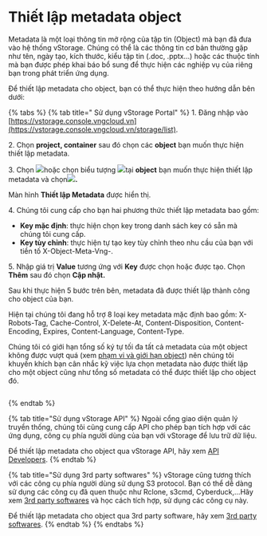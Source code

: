 # Thiết lập metadata object

Metadata là một loại thông tin mở rộng của tập tin (Object) mà bạn đã đưa vào hệ thống vStorage. Chúng có thể là các thông tin cơ bản thường gặp như tên, ngày tạo, kích thước, kiểu tập tin (.doc, .pptx…) hoặc các thuộc tính mà bạn được phép khai báo bổ sung để thực hiện các nghiệp vụ của riêng bạn trong phát triển ứng dụng.

Để thiết lập metadata cho object, bạn có thể thực hiện theo hướng dẫn bên dưới:&#x20;



{% tabs %}
{% tab title=" Sử dụng vStorage Portal" %}
1\. Đăng nhập vào [https://vstorage.console.vngcloud.vn](https://vstorage.console.vngcloud.vn/storage/list).

2\. Chọn **project, container** sau đó chọn các **object** bạn muốn thực hiện thiết lập metadata.&#x20;

3\. Chọn ![](https://docs.vngcloud.vn/download/thumbnails/49648701/image2023-3-6\_11-0-2.png?version=1\&modificationDate=1678075203000\&api=v2)hoặc chọn biểu tượng ![](https://docs.vngcloud.vn/download/thumbnails/49648701/image2023-2-6\_10-20-54.png?version=1\&modificationDate=1676341851000\&api=v2)tại **object** bạn muốn thực hiện thiết lập metadata và chọn![](https://docs.vngcloud.vn/download/thumbnails/49648701/image2023-3-6\_11-0-24.png?version=1\&modificationDate=1678075225000\&api=v2)**.**

Màn hình **Thiết lập Metadata** được hiển thị.

4\. Chúng tôi cung cấp cho bạn hai phương thức thiết lập metadata bao gồm:

* **Key mặc định**: thực hiện chọn key trong danh sách key có sẵn mà chúng tôi cung cấp.&#x20;
* **Key tùy chỉnh**: thực hiện tự tạo key tùy chỉnh theo nhu cầu của bạn với tiền tố X-Object-Meta-Vng-.

5\. Nhập giá trị **Value** tương ứng với **Key** được chọn hoặc được tạo. Chọn **Thêm** sau đó chọn **Cập nhật.**

Sau khi thực hiện 5 bước trên bên, metadata đã được thiết lập thành công cho object của bạn.

Hiện tại chúng tôi đang hỗ trợ 8 loại key metadata mặc định bao gồm: X-Robots-Tag, Cache-Control, X-Delete-At, Content-Disposition, Content-Encoding, Expires, Content-Language, Content-Type.

Chúng tôi có giới hạn tổng số ký tự tối đa tất cả metadata của một object không được vượt quá (xem [phạm vi và giới hạn object](pham-vi-gioi-han-object.md)) nên chúng tôi khuyến khích bạn cân nhắc kỹ việc lựa chọn metadata nào được thiết lập cho một object cũng như tổng số metadata có thể được thiết lập cho object đó.

<figure><img src="../../../../../.gitbook/assets/Thiet_lap_metadata.gif" alt=""><figcaption></figcaption></figure>
{% endtab %}

{% tab title="Sử dụng vStorage API" %}
Ngoài cổng giao diện quản lý truyền thống, chúng tôi cũng cung cấp API cho phép bạn tích hợp với các ứng dụng, công cụ phía người dùng của bạn với vStorage để lưu trữ dữ liệu.

Để thiết lập metadata cho object qua vStorage API, hãy xem [API Developers](../../api-developers/).
{% endtab %}

{% tab title="Sử dụng 3rd party softwares" %}
vStorage cũng tương thích với các công cụ phía người dùng sử dụng S3 protocol. Bạn có thể dễ dàng sử dụng các công cụ đã quen thuộc như Rclone, s3cmd, Cyberduck,...Hãy xem [3rd party softwares](../../3rd-party-softwares/) và học cách tích hợp, sử dụng các công cụ này.&#x20;

Để thiết lập metadata cho object qua 3rd party software, hãy xem [3rd party softwares](../../3rd-party-softwares/).
{% endtab %}
{% endtabs %}
